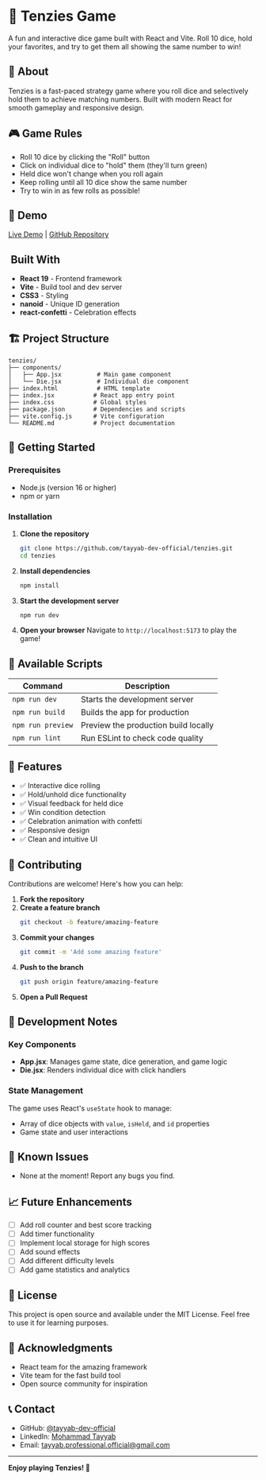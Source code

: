 # 🎲 Tenzies Game

A fun and interactive dice game built with React and Vite. Roll 10 dice, hold your favorites, and try to get them all showing the same number to win!

## 🎯 About

Tenzies is a fast-paced strategy game where you roll dice and selectively hold them to achieve matching numbers. Built with modern React for smooth gameplay and responsive design.

## 🎮 Game Rules

- Roll 10 dice by clicking the "Roll" button
- Click on individual dice to "hold" them (they'll turn green)
- Held dice won't change when you roll again
- Keep rolling until all 10 dice show the same number
- Try to win in as few rolls as possible!

## 🚀 Demo

[Live Demo](https://keshf-tenzies.netlify.app/) | [GitHub Repository](https://github.com/tayyab-dev-official/tenzies)

## ️ Built With

- **React 19** - Frontend framework
- **Vite** - Build tool and dev server
- **CSS3** - Styling
- **nanoid** - Unique ID generation
- **react-confetti** - Celebration effects

## 🏗️ Project Structure

```
tenzies/
├── components/
│   ├── App.jsx          # Main game component
│   └── Die.jsx          # Individual die component
├── index.html           # HTML template
├── index.jsx           # React app entry point
├── index.css           # Global styles
├── package.json        # Dependencies and scripts
├── vite.config.js      # Vite configuration
└── README.md           # Project documentation
```

## 🚀 Getting Started

### Prerequisites

- Node.js (version 16 or higher)
- npm or yarn

### Installation

1. **Clone the repository**
   ```bash
   git clone https://github.com/tayyab-dev-official/tenzies.git
   cd tenzies
   ```

2. **Install dependencies**
   ```bash
   npm install
   ```

3. **Start the development server**
   ```bash
   npm run dev
   ```

4. **Open your browser**
   Navigate to `http://localhost:5173` to play the game!

## 📜 Available Scripts

| Command | Description |
|---------|-------------|
| `npm run dev` | Starts the development server |
| `npm run build` | Builds the app for production |
| `npm run preview` | Preview the production build locally |
| `npm run lint` | Run ESLint to check code quality |

## 🎯 Features

- ✅ Interactive dice rolling
- ✅ Hold/unhold dice functionality
- ✅ Visual feedback for held dice
- ✅ Win condition detection
- ✅ Celebration animation with confetti
- ✅ Responsive design
- ✅ Clean and intuitive UI

## 🤝 Contributing

Contributions are welcome! Here's how you can help:

1. **Fork the repository**
2. **Create a feature branch**
   ```bash
   git checkout -b feature/amazing-feature
   ```
3. **Commit your changes**
   ```bash
   git commit -m 'Add some amazing feature'
   ```
4. **Push to the branch**
   ```bash
   git push origin feature/amazing-feature
   ```
5. **Open a Pull Request**

## 📝 Development Notes

### Key Components

- **App.jsx**: Manages game state, dice generation, and game logic
- **Die.jsx**: Renders individual dice with click handlers

### State Management

The game uses React's `useState` hook to manage:
- Array of dice objects with `value`, `isHeld`, and `id` properties
- Game state and user interactions

## 🐛 Known Issues

- None at the moment! Report any bugs you find.

## 📈 Future Enhancements

- [ ] Add roll counter and best score tracking
- [ ] Add timer functionality
- [ ] Implement local storage for high scores
- [ ] Add sound effects
- [ ] Add different difficulty levels
- [ ] Add game statistics and analytics

## 📄 License

This project is open source and available under the MIT License. Feel free to use it for learning purposes.

## 🙏 Acknowledgments

- React team for the amazing framework
- Vite team for the fast build tool
- Open source community for inspiration

## 📞 Contact

- GitHub: [@tayyab-dev-official](https://github.com/tayyab-dev-official)
- LinkedIn: [Mohammad Tayyab](https://linkedin.com/in/yourprofile)
- Email: tayyab.professional.official@gmail.com

---

**Enjoy playing Tenzies! 🎲**
